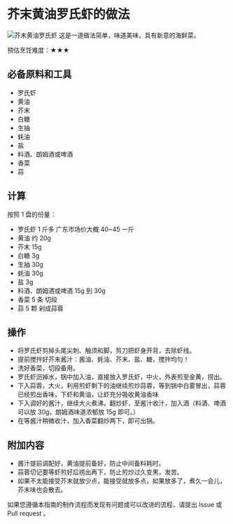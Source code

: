 # 芥末黄油罗氏虾的做法

![芥末黄油罗氏虾](./芥末黄油罗氏虾.jpg)
这是一道做法简单，味道美味，具有新意的海鲜菜。

预估烹饪难度：★★★

## 必备原料和工具

* 罗氏虾
* 黄油
* 芥末
* 白糖
* 生抽
* 蚝油
* 盐
* 料酒、朗姆酒或啤酒
* 香菜
* 蒜

## 计算

按照 1 盘的份量：

* 罗氏虾 1 斤多  广东市场价大概 40~45 一斤
* 黄油 约 20g
* 芥末 15g
* 白糖 3g
* 生抽 30g
* 蚝油 30g
* 盐 3g
* 料酒、朗姆酒或啤酒 15g 到 30g
* 香菜 5 条 切段
* 蒜 5 颗 剁成蒜蓉

## 操作

* 将罗氏虾剪掉头尾尖刺、触须和脚，剪刀把虾身开背，去除虾线。
* 提前搅拌好芥末酱汁：酱油、蚝油、芥末、盐、糖，搅拌均匀！
* 洗好香菜，切段备用。
* 罗氏虾沥掉水，锅中加入油，直接放入罗氏虾，中火，外表煎至金黄，捞出。
* 下入蒜蓉，大火，利用煎虾剩下的油继续煎炒蒜蓉，等到锅中白雾冒出，蒜蓉已经煎出香味，下虾和黄油，让虾充分吸收黄油香味
* 下入调好的酱汁，继续大火煮沸，翻炒虾，至酱汁收汁，加入酒（料酒、啤酒可以放 30g，朗姆酒味道浓郁放 15g 即可。）
* 在等酱汁稍微收汁，加入香菜翻炒两下，即可出锅。

## 附加内容

* 酱汁提前调配好，黄油提前备好，防止中间备料耗时。
* 蒜蓉切记要等虾煎好后捞出再下，防止煎炒过久变黑，发苦。
* 如果不太能接受芥末就放少点，能接受就放多点，如果放多了，煮久一会儿，芥末味也会散去。

如果您遵循本指南的制作流程而发现有问题或可以改进的流程，请提出 Issue 或 Pull request 。
